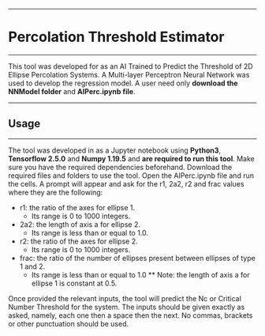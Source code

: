 ___________________________________________________________________________________________________

# Percolation Threshold Estimator
___________________________________________________________________________________________________  

This tool was developed for as an AI Trained to Predict the Threshold of 2D Ellipse Percolation Systems. A Multi-layer Perceptron Neural Network was used to develop the regression model. A user need only __download the NNModel folder__ and __AIPerc.ipynb file__.
  
___________________________________________________________________________________________________

## Usage
___________________________________________________________________________________________________  

The tool was developed in as a Jupyter notebook using __Python3__, __Tensorflow 2.5.0__ and __Numpy 1.19.5__ and __are required to run this tool__. Make sure you have the required dependencies beforehand. Download the required files and folders to use the tool. Open the AIPerc.ipynb file and run the cells. A prompt will appear and ask for the r1, 2a2, r2 and frac values where they are the following:
* r1:	  the ratio of the axes for ellipse 1. 
  * Its range is 0 to 1000 integers. 
* 2a2:	  the length of axis a for ellipse 2. 
  * Its range is less than or equal to 1.0.
* r2:	  the ratio of the axes for ellipse 2. 
  * Its range is 0 to 1000 integers.
* frac:   the ratio of the number of ellipses present between ellipses of type 1 and 2. 
  * Its range is less than or equal to 1.0
** Note: the length of axis a for ellipse 1 is constant at 0.5. 

Once provided the relevant inputs, the tool will predict the Nc or Critical Number Threshold for the system. The inputs should be given exactly as asked, namely, each one then a space then the next. No commas, brackets or other punctuation should be used. 

